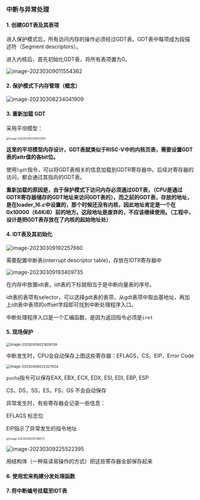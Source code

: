 ### 中断与异常处理

#### 1. 创建GDT表及其表项

进入保护模式后，所有访问内存的操作必须经过GDT表。GDT表中每项成为段描述符（Segment descriptors）。

进入内核后，首先初始化GDT表，将所有表项置为0。

![image-20230309011554362](3_interrupt_pic/image-20230309011554362.png)

#### 2. 保护模式下内存管理（概念）

 ![image-20230308234041909](3_interrupt_pic/image-20230308234041909.png)



#### 3. 重新加载 GDT

采用平坦模型：

<img src="3_interrupt_pic/image-20230308234422293.png" alt="image-20230308234422293" style="zoom: 50%;" />

**这里的平坦模型内存设计，GDT表就类似于RISC-V中的内核页表，需要设置GDT表的attr值的各bit位。**

使用`lgdt`指令，可以将GDT表相关的信息加载到GDTR寄存器中。后续对寄存器的访问，都会通过其指向的GDT表。

**重新加载的原因是，由于保护模式下访问内存必须通过GDT表，（CPU是通过GDTR寄存器储存的GDT地址来访问GDT表的），而之前的GDT表，存放的地址，是在loader_16.c中设置的，那个时候还没有内核，因此地址肯定是一个在0x10000（64KiB）前的地方。这段地址是废弃的，不应该继续使用。（工程中，设计是把GDT表存放在了内核的起始地址处）**



#### 4. IDT表及其初始化

![image-20230309192257660](3_interrupt_pic/image-20230309192257660.png)

需要配置中断表(interrupt descriptor table)，存放在IDTR寄存器中

![image-20230309193409735](3_interrupt_pic/image-20230309193409735.png)

在内存中放置idt表，idt表的下标就相当于是中断向量表的序号。

idt表的表项有selector，可以选择gdt表的表项，从gdt表项中取出基地址，再加上idt表中表项的offset字段即可找到中断处理程序入口。

中断处理程序入口是一个汇编函数，是因为返回指令必须是`iret`

#### 5. 现场保护

<img src="3_interrupt_pic/image-20230309221829139.png" alt="image-20230309221829139" style="zoom:67%;" />

中断发生时，CPU会自动保存上图这些寄存器：EFLAGS，CS，EIP，Error Code

<img src="3_interrupt_pic/image-20230309222327924.png" alt="image-20230309222327924" style="zoom:67%;" />

`pusha`指令可以保存EAX, EBX, ECX, EDX, ESI, EDI, EBP, ESP

CS，DS，SS，ES，FS，GS 不会自动保存

异常发生时，有些寄存器会记录一些信息：

EFLAGS 标志位

EIP指示了异常发生的指令地址

<img src="3_interrupt_pic/image-20230309225146573.png" alt="image-20230309225146573" style="zoom: 50%;" />

![image-20230309225522395](3_interrupt_pic/image-20230309225522395.png)

用结构体（一种易读易操作的方式）把这些寄存器全部保存起来

#### 6. 使用宏来构建分发处理函数



#### 7. 将中断编号挂载至IDT表


